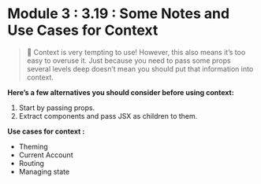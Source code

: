 # Module 3 : 3.19 : Some Notes and Use Cases for Context

> 🔴 Context is very tempting to use! However, this also means it’s too easy to overuse it. Just because you need to pass some props several levels deep doesn’t mean you should put that information into context.

**Here’s a few alternatives you should consider before using context:**

1. Start by passing props.
2. Extract components and pass JSX as children to them.

**Use cases for context :**

- Theming
- Current Account
- Routing
- Managing state
